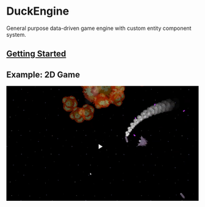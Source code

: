 # DuckEngine
General purpose data-driven game engine with custom entity component system.

## [Getting Started](https://github.com/artak10t/DuckEngine/wiki)

## Example: 2D Game

[![2D Game](2DGame.png)](https://youtu.be/bNAYmb6Nl6g "2DGame")
